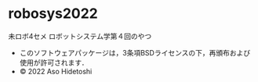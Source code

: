 # robosys2022
未ロボ4セメ ロボットシステム学第４回のやつ

* このソフトウェアパッケージは，3条項BSDライセンスの下，再頒布および使用が許可されます．
* © 2022 Aso Hidetoshi
